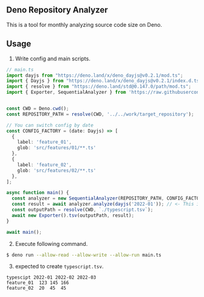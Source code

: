 ## Deno Repository Analyzer
This is a tool for monthly analyzing source code size on Deno.

## Usage

1. Write config and main scripts.

```ts
// main.ts
import dayjs from "https://deno.land/x/deno_dayjs@v0.2.1/mod.ts";
import { Dayjs } from "https://deno.land/x/deno_dayjs@v0.2.1/index.d.ts";
import { resolve } from "https://deno.land/std@0.147.0/path/mod.ts";
import { Exporter, SequentialAnalyzer } from 'https://raw.githubusercontent.com/nontangent/deno-repository-analyzer/main/src/index.ts';


const CWD = Deno.cwd();
const REPOSITORY_PATH = resolve(CWD, '../../work/target_repository');

// You can switch config by date
const CONFIG_FACTORY = (date: Dayjs) => [
  {
    label: 'feature_01',
    glob: 'src/features/01/**.ts'
  },
  {
    label: 'feature_02',
    glob: 'src/features/02/**.ts'
  },
];

async function main() {
  const analyzer = new SequentialAnalyzer(REPOSITORY_PATH, CONFIG_FACTORY);
  const result = await analyzer.analyze(dayjs('2022-01')); // <- This is start month
  const outputPath = resolve(CWD, `./typescript.tsv`);
  await new Exporter().tsv(outputPath, result);
}

await main();
```


2. Execute following command.

```sh
$ deno run --allow-read --allow-write --allow-run main.ts
```

3. expected to create `typescript.tsv`.
```
typescipt 2022-01 2022-02 2022-03
feature_01  123 145 166
feature_02  20  45  45
```